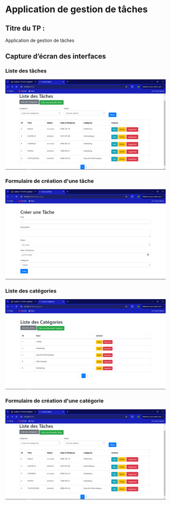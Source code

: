 #  Application de gestion de tâches

## Titre du TP :
 Application de gestion de tâches

## Capture d’écran des interfaces


### Liste des tâches
![Liste des tâches](screenshots/liste-tache.png)

### Formulaire de création d'une tâche
![Formulaire de création d'une tâche](screenshots/formu-tache.png)

### Liste des catégories
![Liste des catégories](screenshots/liste-categorie.png)

### Formulaire de création d'une catégorie
![Formulaire de création d'une catégorie](screenshots/liste-tache.png)
